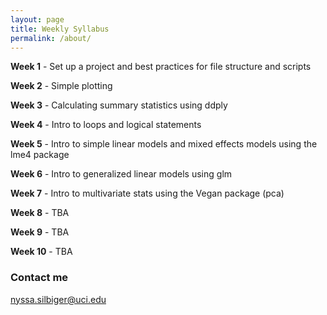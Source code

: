 ```yaml
---
layout: page
title: Weekly Syllabus
permalink: /about/
---
```


**Week 1** - Set up a project and best practices for file structure and scripts

**Week 2** - Simple plotting

**Week 3** - Calculating summary statistics using ddply

**Week 4** - Intro to loops and logical statements 

**Week 5** - Intro to simple linear models and mixed effects models using the lme4 package

**Week 6** - Intro to generalized linear models using glm

**Week 7** - Intro to multivariate stats using the Vegan package (pca)

**Week 8** - TBA

**Week 9** - TBA

**Week 10** - TBA


### Contact me

[nyssa.silbiger@uci.edu](mailto:nyssa.silbiger@uci.edu)
